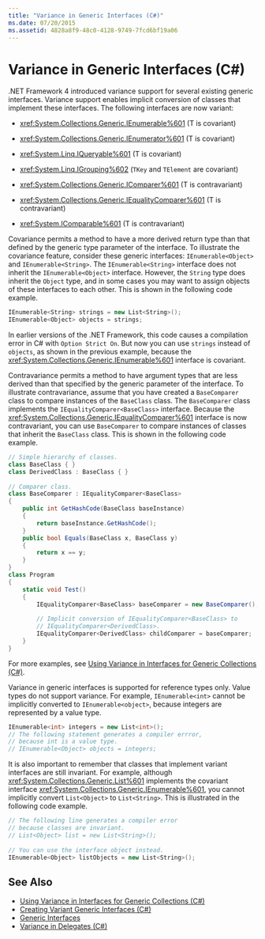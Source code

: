 ```yaml
---
title: "Variance in Generic Interfaces (C#)"
ms.date: 07/20/2015
ms.assetid: 4828a8f9-48c0-4128-9749-7fcd6bf19a06
---
```

# Variance in Generic Interfaces (C#)
.NET Framework 4 introduced variance support for several existing generic interfaces. Variance support enables implicit conversion of classes that implement these interfaces. The following interfaces are now variant:  
  
-   <xref:System.Collections.Generic.IEnumerable%601> (T is covariant)  
  
-   <xref:System.Collections.Generic.IEnumerator%601> (T is covariant)  
  
-   <xref:System.Linq.IQueryable%601> (T is covariant)  
  
-   <xref:System.Linq.IGrouping%602> (`TKey` and `TElement` are covariant)  
  
-   <xref:System.Collections.Generic.IComparer%601> (T is contravariant)  
  
-   <xref:System.Collections.Generic.IEqualityComparer%601> (T is contravariant)  
  
-   <xref:System.IComparable%601> (T is contravariant)  
  
 Covariance permits a method to have a more derived return type than that defined by the generic type parameter of the interface. To illustrate the covariance feature, consider these generic interfaces: `IEnumerable<Object>` and `IEnumerable<String>`. The `IEnumerable<String>` interface does not inherit the `IEnumerable<Object>` interface. However, the `String` type does inherit the `Object` type, and in some cases you may want to assign objects of these interfaces to each other. This is shown in the following code example.  
  
```csharp  
IEnumerable<String> strings = new List<String>();  
IEnumerable<Object> objects = strings;  
```  
  
 In earlier versions of the .NET Framework, this code causes a compilation error in C# with `Option Strict On`. But now you can use `strings` instead of `objects`, as shown in the previous example, because the <xref:System.Collections.Generic.IEnumerable%601> interface is covariant.  
  
 Contravariance permits a method to have argument types that are less derived than that specified by the generic parameter of the interface. To illustrate contravariance, assume that you have created a `BaseComparer` class to compare instances of the `BaseClass` class. The `BaseComparer` class implements the `IEqualityComparer<BaseClass>` interface. Because the <xref:System.Collections.Generic.IEqualityComparer%601> interface is now contravariant, you can use `BaseComparer` to compare instances of classes that inherit the `BaseClass` class. This is shown in the following code example.  
  
```csharp  
// Simple hierarchy of classes.  
class BaseClass { }  
class DerivedClass : BaseClass { }  
  
// Comparer class.  
class BaseComparer : IEqualityComparer<BaseClass>   
{  
    public int GetHashCode(BaseClass baseInstance)  
    {  
        return baseInstance.GetHashCode();  
    }  
    public bool Equals(BaseClass x, BaseClass y)  
    {  
        return x == y;  
    }  
}  
class Program  
{  
    static void Test()  
    {  
        IEqualityComparer<BaseClass> baseComparer = new BaseComparer();  
  
        // Implicit conversion of IEqualityComparer<BaseClass> to   
        // IEqualityComparer<DerivedClass>.  
        IEqualityComparer<DerivedClass> childComparer = baseComparer;  
    }  
}  
```  
  
 For more examples, see [Using Variance in Interfaces for Generic Collections (C#)](../../../../csharp/programming-guide/concepts/covariance-contravariance/using-variance-in-interfaces-for-generic-collections.md).  
  
 Variance in generic interfaces is supported for reference types only. Value types do not support variance. For example, `IEnumerable<int>` cannot be implicitly converted to `IEnumerable<object>`, because integers are represented by a value type.  
  
```csharp  
IEnumerable<int> integers = new List<int>();  
// The following statement generates a compiler errror,  
// because int is a value type.  
// IEnumerable<Object> objects = integers;  
```  
  
 It is also important to remember that classes that implement variant interfaces are still invariant. For example, although <xref:System.Collections.Generic.List%601> implements the covariant interface <xref:System.Collections.Generic.IEnumerable%601>, you cannot implicitly convert `List<Object>` to `List<String>`. This is illustrated in the following code example.  
  
```csharp  
// The following line generates a compiler error  
// because classes are invariant.  
// List<Object> list = new List<String>();  
  
// You can use the interface object instead.  
IEnumerable<Object> listObjects = new List<String>();  
```  
  
## See Also

- [Using Variance in Interfaces for Generic Collections (C#)](../../../../csharp/programming-guide/concepts/covariance-contravariance/using-variance-in-interfaces-for-generic-collections.md)  
- [Creating Variant Generic Interfaces (C#)](../../../../csharp/programming-guide/concepts/covariance-contravariance/creating-variant-generic-interfaces.md)  
- [Generic Interfaces](../../../../standard/generics/interfaces.md)  
- [Variance in Delegates (C#)](../../../../csharp/programming-guide/concepts/covariance-contravariance/variance-in-delegates.md)

